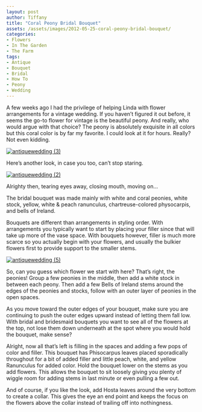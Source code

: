 ```yaml
---
layout: post
author: Tiffany
title: "Coral Peony Bridal Bouquet"
assets: /assets/images/2012-05-25-coral-peony-bridal-bouquet/
categories: 
- Flowers
- In The Garden
- The Farm
tags: 
- Antique
- Bouquet
- Bridal
- How To
- Peony
- Wedding
---
```


A few weeks ago I had the privilege of helping Linda with flower arrangements for a vintage wedding. If you haven’t figured it out before, it seems the go-to flower for vintage is the beautiful peony. And really, who would argue with that choice? The peony is absolutely exquisite in all colors but this coral color is by far my favorite. I could look at it for hours. Really? Not even kidding.

[![](jekyll_uploads/2012/05/antiquewedding-3-575x382.jpg "antiquewedding (3)")](http://www.sweetpeonies.com/2012/05/coral-peony-bridal-bouquet/antiquewedding-3/)

Here’s another look, in case you too, can’t stop staring.

[![](jekyll_uploads/2012/05/antiquewedding-2-575x382.jpg "antiquewedding (2)")](http://www.sweetpeonies.com/2012/05/coral-peony-bridal-bouquet/antiquewedding-2-2/)

Alrighty then, tearing eyes away, closing mouth, moving on…

The bridal bouquet was made mainly with white and coral peonies, white stock, yellow, white & peach ranunculus, chartreuse-colored physocarpis, and bells of Ireland.

Bouquets are different than arrangements in styling order. With arrangements you typically want to start by placing your filler since that will take up more of the vase space. With bouquets however, filler is much more scarce so you actually begin with your flowers, and usually the bulkier flowers first to provide support to the smaller stems.

[![](jekyll_uploads/2012/05/antiquewedding-5-575x382.jpg "antiquewedding (5)")](http://www.sweetpeonies.com/2012/05/coral-peony-bridal-bouquet/antiquewedding-5/)

So, can you guess which flower we start with here? That’s right, the peonies! Group a few peonies in the middle, then add a white stock in between each peony. Then add a few Bells of Ireland stems around the edges of the peonies and stocks, follow with an outer layer of peonies in the open spaces.

As you move toward the outer edges of your bouquet, make sure you are continuing to push the outer edges upward instead of letting them fall low. With bridal and bridesmaid bouquets you want to see all of the flowers at the top, not lose them down underneath at the spot where you would hold the bouquet, make sense?

Alright, now all that’s left is filling in the spaces and adding a few pops of color and filler. This bouquet has Phisocarpus leaves placed sporadically throughout for a bit of added filler and little peach, white, and yellow Ranunculus for added color. Hold the bouquet lower on the stems as you add flowers. This allows the bouquet to sit loosely giving you plenty of wiggle room for adding stems in last minute or even pulling a few out.

And of course, if you like the look, add Hosta leaves around the very bottom to create a collar. This gives the eye an end point and keeps the focus on the flowers above the collar instead of trailing off into nothingness.